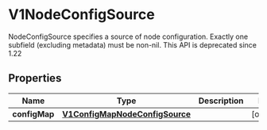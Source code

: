 

# V1NodeConfigSource

NodeConfigSource specifies a source of node configuration. Exactly one subfield (excluding metadata) must be non-nil. This API is deprecated since 1.22
## Properties

Name | Type | Description | Notes
------------ | ------------- | ------------- | -------------
**configMap** | [**V1ConfigMapNodeConfigSource**](V1ConfigMapNodeConfigSource.md) |  |  [optional]



